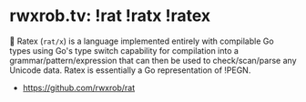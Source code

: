 # rwxrob.tv: !rat !ratx !ratex

🐀 Ratex (`rat/x`) is a language implemented entirely with compilable Go types using Go's type switch capability for compilation into a grammar/pattern/expression that can then be used to check/scan/parse any Unicode data. Ratex is essentially a Go representation of !PEGN.

* <https://github.com/rwxrob/rat>
